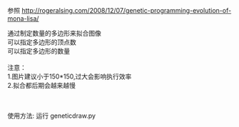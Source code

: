 参照
http://rogeralsing.com/2008/12/07/genetic-programming-evolution-of-mona-lisa/

通过制定数量的多边形来拟合图像</br>
可以指定多边形的顶点数</br>
可以指定多边形的数量</br></br>
注意：</br>
1.图片建议小于150*150,过大会影响执行效率</br>
2.拟合都后期会越来越慢</br>

</br></br>
使用方法: 运行 geneticdraw.py <imgpath>
